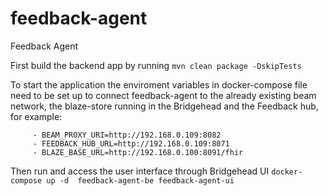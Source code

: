 # feedback-agent
 Feedback Agent

 First build the backend app by running
`mvn clean package -DskipTests`

 To start the application the enviroment variables in docker-compose file need to be set up to connect feedback-agent to the already existing beam network, the blaze-store running in the Bridgehead and the Feedback hub, for example:
 ```
      - BEAM_PROXY_URI=http://192.168.0.109:8082
      - FEEDBACK_HUB_URL=http://192.168.0.109:8071
      - BLAZE_BASE_URL=http://192.168.0.100:8091/fhir
```
 Then run and access the user interface through Bridgehead UI
`docker-compose up -d  feedback-agent-be feedback-agent-ui`
